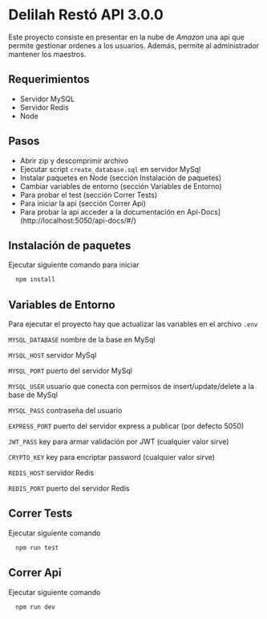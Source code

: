 
# Delilah Restó API 3.0.0

Este proyecto consiste en presentar en la nube de *Amazon* una api que permite gestionar ordenes a los usuarios. Además, permite al administrador mantener los maestros. 


## Requerimientos

- Servidor MySQL
- Servidor Redis
- Node
## Pasos

- Abrir zip y descomprimir archivo
- Ejecutar script `create_database.sql` en servidor MySql
- Instalar paquetes en Node (sección Instalación de paquetes)
- Cambiar variables de entorno (sección Variables de Entorno)
- Para probar el test (sección Correr Tests)
- Para iniciar la api (sección Correr Api)
- Para probar la api acceder a la documentación en Api-Docs](http://localhost:5050/api-docs/#/)

## Instalación de paquetes

Ejecutar siguiente comando para iniciar

```bash
  npm install 
```
    
## Variables de Entorno

Para ejecutar el proyecto hay que actualizar las variables en el archivo `.env`

`MYSQL_DATABASE` nombre de la base en MySql

`MYSQL_HOST` servidor MySql

`MYSQL_PORT` puerto del servidor MySql

`MYSQL_USER` usuario que conecta con permisos de insert/update/delete a la base de MySql

`MYSQL_PASS` contraseña del usuario

`EXPRESS_PORT` puerto del servidor express a publicar (por defecto 5050)

`JWT_PASS` key para armar validación por JWT (cualquier valor sirve)

`CRYPTO_KEY` key para encriptar password (cualquier valor sirve)

`REDIS_HOST` servidor Redis 

`REDIS_PORT` puerto del servidor Redis
  
## Correr Tests

Ejecutar siguiente comando

```bash
  npm run test
```
## Correr Api

Ejecutar siguiente comando 

```bash
  npm run dev
```